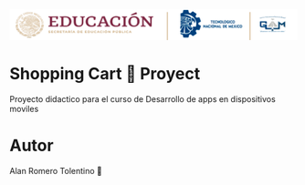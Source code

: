 <center>
    <img src="./md/images/ITGAMBanner.png" alt="Itgam Banner">
</center>

# Shopping Cart 🛒 Proyect

Proyecto didactico para el curso de
Desarrollo de apps en dispositivos moviles

# Autor

Alan Romero Tolentino 🎸